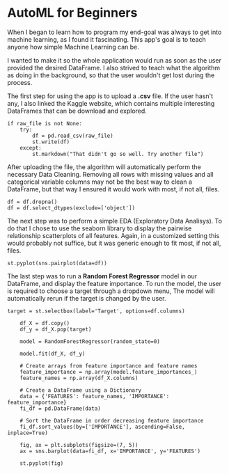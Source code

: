 # AutoML for Beginners

When I began to learn how to program my end-goal was always to get into machine learning, as I found it fascinating.
This app's goal is to teach anyone how simple Machine Learning can be.

I wanted to make it so the whole application would run as soon as the user provided the desired DataFrame. I also
strived to teach what the algorithm as doing in the background, so that the user wouldn't get lost during the process.

The first step for using the app is to upload a **.csv** file. If the user hasn't any, I also linked the Kaggle
website, which contains multiple interesting DataFrames that can be download and explored.

```
if raw_file is not None:
    try:
        df = pd.read_csv(raw_file)
        st.write(df)
    except:
        st.markdown("That didn't go so well. Try another file")
```


After uploading the file, the algorithm will automatically perform the necessary Data Cleaning. Removing all
rows with missing values and all categorical variable columns may not be the best way to clean a DataFrame, but that
way I ensured it would work with most, if not all, files.

```
df = df.dropna()
df = df.select_dtypes(exclude=['object'])
```

The next step was to perform a simple EDA (Exploratory Data Analisys). To do that I chose to use the seaborn library
to display the pairwise relationship scatterplots of all features. Again, in a customized setting this would probably
not suffice, but it was generic enough to fit most, if not all, files.

`st.pyplot(sns.pairplot(data=df))`

The last step was to run a **Random Forest Regressor** model in our DataFrame, and display the feature importance.
To run the model, the user is required to choose a target through a dropdown menu, The model will automatically rerun
if the target is changed by the user.

```
target = st.selectbox(label='Target', options=df.columns)

    df_X = df.copy()
    df_y = df_X.pop(target)

    model = RandomForestRegressor(random_state=0)

    model.fit(df_X, df_y)

    # Create arrays from feature importance and feature names
    feature_importance = np.array(model.feature_importances_)
    feature_names = np.array(df_X.columns)

    # Create a DataFrame using a Dictionary
    data = {'FEATURES': feature_names, 'IMPORTANCE': feature_importance}
    fi_df = pd.DataFrame(data)

    # Sort the DataFrame in order decreasing feature importance
    fi_df.sort_values(by=['IMPORTANCE'], ascending=False, inplace=True)

    fig, ax = plt.subplots(figsize=(7, 5))
    ax = sns.barplot(data=fi_df, x='IMPORTANCE', y='FEATURES')

    st.pyplot(fig)
```
